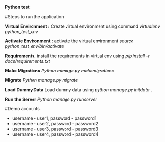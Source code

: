 **Python test**

#Steps to run the application

**Virtual Environment :**  Create virtual environment using command *virtualenv python_test_env*

**Activate Environment :** activate the virtual environment *source python_test_env/bin/activate*

**Requirements.** install the requirements in virtual env using *pip install -r docs/requirements.txt*

**Make Migrations** *Python manage.py makemigrations*

**Migrate** *Python manage.py migrate*

**Load Dummy Data** Load dummy data using *python manage.py initdata* .

**Run the Server** *Python manage.py runserver* 

#Demo accounts

* username - user1, password - password1
* username - user2, password - password2
* username - user3, password - password3
* username - user4, password - password4

